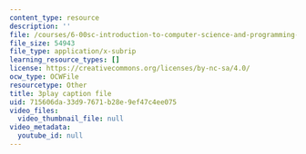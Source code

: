 ```yaml
---
content_type: resource
description: ''
file: /courses/6-00sc-introduction-to-computer-science-and-programming-spring-2011/715606da33d97671b28e9ef47c4ee075_yVkt3Px4KHA.srt
file_size: 54943
file_type: application/x-subrip
learning_resource_types: []
license: https://creativecommons.org/licenses/by-nc-sa/4.0/
ocw_type: OCWFile
resourcetype: Other
title: 3play caption file
uid: 715606da-33d9-7671-b28e-9ef47c4ee075
video_files:
  video_thumbnail_file: null
video_metadata:
  youtube_id: null
---
```


